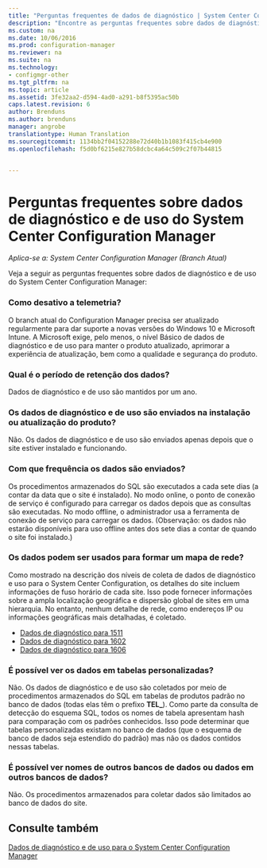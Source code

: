 ```yaml
---
title: "Perguntas frequentes de dados de diagnóstico | System Center Configuration Manager"
description: "Encontre as perguntas frequentes sobre dados de diagnóstico e de uso do System Center Configuration Manager."
ms.custom: na
ms.date: 10/06/2016
ms.prod: configuration-manager
ms.reviewer: na
ms.suite: na
ms.technology:
- configmgr-other
ms.tgt_pltfrm: na
ms.topic: article
ms.assetid: 3fe32aa2-d594-4ad0-a291-b8f5395ac50b
caps.latest.revision: 6
author: Brenduns
ms.author: brenduns
manager: angrobe
translationtype: Human Translation
ms.sourcegitcommit: 1134bb2f04152288e72d40b1b1083f415cb4e900
ms.openlocfilehash: f5d0bf6215e827b58dcbc4a64c509c2f07b44815


---
```

# <a name="frequently-asked-questions-about-diagnostics-and-usage-data-for-system-center-configuration-manager"></a>Perguntas frequentes sobre dados de diagnóstico e de uso do System Center Configuration Manager

*Aplica-se a: System Center Configuration Manager (Branch Atual)*

Veja a seguir as perguntas frequentes sobre dados de diagnóstico e de uso do System Center Configuration Manager:  

###  <a name="a-namebkmkoffa-how-do-i-turn-off-telemetry"></a><a name="bkmk_off"></a> Como desativo a telemetria?  
 O branch atual do Configuration Manager precisa ser atualizado regularmente para dar suporte a novas versões do Windows 10 e Microsoft Intune. A Microsoft exige, pelo menos, o nível Básico de dados de diagnóstico e de uso para manter o produto atualizado, aprimorar a experiência de atualização, bem como a qualidade e segurança do produto.  

###  <a name="a-namebkmkretentiona-what-is-the-data-retention-period"></a><a name="bkmk_retention"></a> Qual é o período de retenção dos dados?  
 Dados de diagnóstico e de uso são mantidos por um ano.  

###  <a name="a-namebkmkupdatea-is-diagnostics-and-usage-data-sent-when-installing-or-updating-the-product"></a><a name="bkmk_update"></a> Os dados de diagnóstico e de uso são enviados na instalação ou atualização do produto?  
 Não. Os dados de diagnóstico e de uso são enviados apenas depois que o site estiver instalado e funcionando.  

###  <a name="a-namebkmkfrequencya-how-frequently-is-the-data-sent"></a><a name="bkmk_frequency"></a> Com que frequência os dados são enviados?  
 Os procedimentos armazenados do SQL são executados a cada sete dias (a contar da data que o site é instalado). No modo online, o ponto de conexão de serviço é configurado para carregar os dados depois que as consultas são executadas. No modo offline, o administrador usa a ferramenta de conexão de serviço para carregar os dados. (Observação: os dados não estarão disponíveis para uso offline antes dos sete dias a contar de quando o site foi instalado.)  

###  <a name="a-namebkmknetworka-can-the-data-be-used-to-form-a-network-map"></a><a name="bkmk_network"></a> Os dados podem ser usados para formar um mapa de rede?  
 Como mostrado na descrição dos níveis de coleta de dados de diagnóstico e uso para o System Center Configuration, os detalhes do site incluem informações de fuso horário de cada site. Isso pode fornecer informações sobre a ampla localização geográfica e dispersão global de sites em uma hierarquia. No entanto, nenhum detalhe de rede, como endereços IP ou informações geográficas mais detalhadas, é coletado.
 - [Dados de diagnóstico para 1511](/sccm/core/plan-design/diagnostics/levels-of-diagnostic-usage-data-collection-1511)
 - [Dados de diagnóstico para 1602](/sccm/core/plan-design/diagnostics/levels-of-diagnostic-usage-data-collection-1602)
 - [Dados de diagnóstico para 1606](/sccm/core/plan-design/diagnostics/levels-of-diagnostic-usage-data-collection-1606)


###  <a name="a-namebkmktablesa-can-you-see-data-in-custom-tables"></a><a name="bkmk_tables"></a> É possível ver os dados em tabelas personalizadas?  
 Não. Os dados de diagnóstico e de uso são coletados por meio de procedimentos armazenados do SQL em tabelas de produtos padrão no banco de dados (todas elas têm o prefixo **TEL_**). Como parte da consulta de detecção do esquema SQL, todos os nomes de tabela apresentam hash para comparação com os padrões conhecidos. Isso pode determinar que tabelas personalizadas existam no banco de dados (que o esquema de banco de dados seja estendido do padrão) mas não os dados contidos nessas tabelas.  

###  <a name="a-namebkmkdatabasesa-can-you-see-names-of-other-databases-or-data-in-other-databases"></a><a name="bkmk_databases"></a> É possível ver nomes de outros bancos de dados ou dados em outros bancos de dados?  
 Não. Os procedimentos armazenados para coletar dados são limitados ao banco de dados do site.  

## <a name="see-also"></a>Consulte também  
 [Dados de diagnóstico e de uso para o System Center Configuration Manager](../../core/plan-design/diagnostics/diagnostics-and-usage-data.md)



<!--HONumber=Nov16_HO1-->


